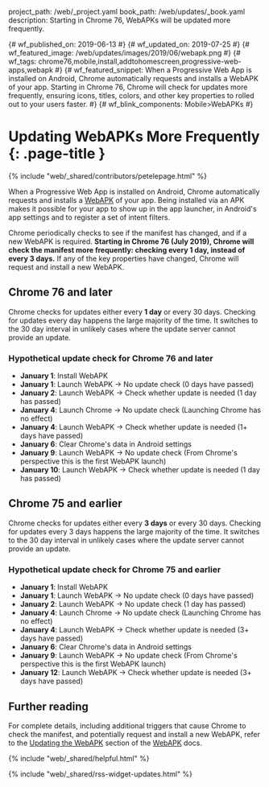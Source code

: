project_path: /web/_project.yaml
book_path: /web/updates/_book.yaml
description: Starting in Chrome 76, WebAPKs will be updated more frequently.

{# wf_published_on: 2019-06-13 #}
{# wf_updated_on: 2019-07-25 #}
{# wf_featured_image: /web/updates/images/2019/06/webapk.png #}
{# wf_tags: chrome76,mobile,install,addtohomescreen,progressive-web-apps,webapk #}
{# wf_featured_snippet: When a Progressive Web App is installed on Android, Chrome automatically requests and installs a WebAPK of your app. Starting in Chrome 76, Chrome will check for updates more frequently, ensuring icons, titles, colors, and other key properties to rolled out to your users faster. #}
{# wf_blink_components: Mobile>WebAPKs #}

# Updating WebAPKs More Frequently {: .page-title }

{% include "web/_shared/contributors/petelepage.html" %}

When a Progressive Web App is installed on Android, Chrome automatically
requests and installs a [WebAPK][webapk] of your app. Being installed via an
APK makes it possible for your app to show up in the app launcher, in
Android's app settings and to register a set of intent filters.

<aside class="note">
  Chrome periodically checks to see if the manifest has changed, and if a new
  WebAPK is required. <b>Starting in Chrome 76 (July 2019), Chrome will check
  the manifest more frequently: checking every 1 day, instead of every 3
  days.</b> If any of the key properties have changed, Chrome will request
  and install a new WebAPK.
</aside>

## Chrome 76 and later

Chrome checks for updates either every **1 day** or every 30 days. Checking for
updates every day happens the large majority of the time. It switches to
the 30 day interval in unlikely cases where the update server cannot provide
an update.

### Hypothetical update check for Chrome 76 and later

* **January 1**: Install WebAPK
* **January 1**: Launch WebAPK → No update check (0 days have passed)
* **January 2**: Launch WebAPK → Check whether update is needed (1 day has passed)
* **January 4**: Launch Chrome → No update check (Launching Chrome has no effect)
* **January 4**: Launch WebAPK → Check whether update is needed (1+ days have passed)
* **January 6**: Clear Chrome's data in Android settings
* **January 9**: Launch WebAPK → No update check (From Chrome's perspective this
  is the first WebAPK launch)
* **January 10**: Launch WebAPK → Check whether update is needed (1 day has passed)

## Chrome 75 and earlier

Chrome checks for updates either every **3 days** or every 30 days. Checking for
updates every 3 days happens the large majority of the time. It switches to
the 30 day interval in unlikely cases where the update server cannot provide
an update.

### Hypothetical update check for Chrome 75 and earlier

* **January 1**: Install WebAPK
* **January 1**: Launch WebAPK → No update check (0 days have passed)
* **January 2**: Launch WebAPK → No update check (1 day has passed)
* **January 4**: Launch Chrome → No update check (Launching Chrome has no effect)
* **January 4**: Launch WebAPK → Check whether update is needed (3+ days have passed)
* **January 6**: Clear Chrome's data in Android settings
* **January 9**: Launch WebAPK → No update check (From Chrome's perspective this
  is the first WebAPK launch)
* **January 12**: Launch WebAPK → Check whether update is needed (3+ days have passed)

## Further reading

For complete details, including additional triggers that cause Chrome to check
the manifest, and potentially request and install a new WebAPK, refer to the
[Updating the WebAPK][webapk-update] section of the [WebAPK][webapk]
docs.

[webapk]: /web/fundamentals/integration/webapks
[webapk-update]: /web/fundamentals/integration/webapks#update-webapk

<div class="clearfix"></div>

{% include "web/_shared/helpful.html" %}

{% include "web/_shared/rss-widget-updates.html" %}
